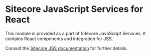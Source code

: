 # Sitecore JavaScript Services for React

This module is provided as a part of Sitecore JavaScript Services. It contains React components and integration for JSS.

Consult the [Sitecore JSS documentation](https://jss.sitecore.net) for further details.

